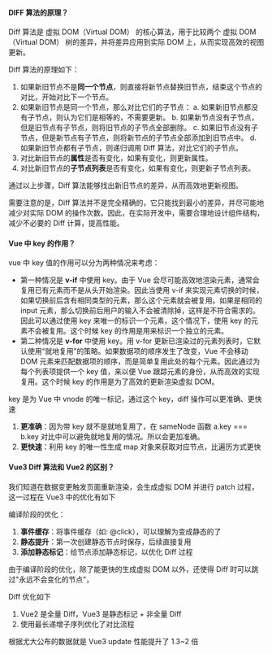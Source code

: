 <!--
 * @Author: Shu Binqi
 * @Date: 2023-03-01 22:32:15
 * @LastEditors: Shu Binqi
 * @LastEditTime: 2023-03-06 15:12:55
 * @Description: 八股文：DIFF 算法（3题）
 * @Version: 1.0.0
 * @FilePath: \interviewQuestions\八股文\Vue\Diff算法.md
-->

#### DIFF 算法的原理？

Diff 算法是 虚拟 DOM（Virtual DOM） 的核心算法，用于比较两个 虚拟 DOM（Virtual DOM） 树的差异，并将差异应用到实际 DOM 上，从而实现高效的视图更新。

Diff 算法的原理如下：

1. 如果新旧节点不是**同一个节点**，则直接将新节点替换旧节点，结束这个节点的对比，开始对比下一个节点。
1. 如果新旧节点是同一个节点，那么对比它们的子节点：
   a. 如果新旧节点都没有子节点，则认为它们是相等的，不需要更新。
   b. 如果新节点没有子节点，但是旧节点有子节点，则将旧节点的子节点全部删除。
   c. 如果旧节点没有子节点，但是新节点有子节点，则将新节点的子节点全部添加到旧节点中。
   d. 如果新旧节点都有子节点，则递归调用 Diff 算法，对比它们的子节点。
1. 对比新旧节点的**属性**是否有变化，如果有变化，则更新属性。
1. 对比新旧节点的**子节点列表**是否有变化，如果有变化，则更新子节点列表。

通过以上步骤，Diff 算法能够找出新旧节点的差异，从而高效地更新视图。

需要注意的是，Diff 算法并不是完全精确的，它只能找到最小的差异，并尽可能地减少对实际 DOM 的操作次数。因此，在实际开发中，需要合理地设计组件结构，减少不必要的 Diff 计算，提高性能。

#### Vue 中 key 的作用？

vue 中 key 值的作用可以分为两种情况来考虑：

- 第一种情况是 **v-if** 中使用 key。由于 Vue 会尽可能高效地渲染元素，通常会复用已有元素而不是从头开始渲染。因此当使用 v-if 来实现元素切换的时候，如果切换前后含有相同类型的元素，那么这个元素就会被复用。如果是相同的 input 元素，那么切换前后用户的输入不会被清除掉，这样是不符合需求的。因此可以通过使用 key 来唯一的标识一个元素，这个情况下，使用 key 的元素不会被复用。这个时候 key 的作用是用来标识一个独立的元素。
- 第二种情况是 **v-for** 中使用 key。用 v-for 更新已渲染过的元素列表时，它默认使用“就地复用”的策略。如果数据项的顺序发生了改变，Vue 不会移动 DOM 元素来匹配数据项的顺序，而是简单复用此处的每个元素。因此通过为每个列表项提供一个 key 值，来以便 Vue 跟踪元素的身份，从而高效的实现复用。这个时候 key 的作用是为了高效的更新渲染虚拟 DOM。

key 是为 Vue 中 vnode 的唯一标记，通过这个 key，diff 操作可以更准确、更快速

1. **更准确**：因为带 key 就不是就地复用了，在 sameNode 函数 a.key === b.key 对比中可以避免就地复用的情况。所以会更加准确。
1. **更快速**：利用 key 的唯一性生成 map 对象来获取对应节点，比遍历方式更快

#### Vue3 Diff 算法和 Vue2 的区别？

我们知道在数据变更触发页面重新渲染，会生成虚拟 DOM 并进行 patch 过程，这一过程在 Vue3 中的优化有如下

编译阶段的优化：

1. **事件缓存**：将事件缓存（如: @click），可以理解为变成静态的了
1. **静态提升**：第一次创建静态节点时保存，后续直接复用
1. **添加静态标记**：给节点添加静态标记，以优化 Diff 过程

由于编译阶段的优化，除了能更快的生成虚拟 DOM 以外，还使得 Diff 时可以跳过"永远不会变化的节点"，

Diff 优化如下

1. Vue2 是全量 Diff，Vue3 是静态标记 + 非全量 Diff
1. 使用最长递增子序列优化了对比流程

根据尤大公布的数据就是 Vue3 update 性能提升了 1.3~2 倍
